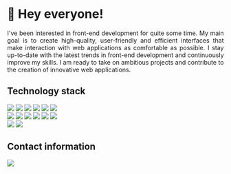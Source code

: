 <h1>
   👋 Hey everyone!
</h1>

<p align="justify">
  I've been interested in front-end development for quite some time.
  My main goal is to create high-quality, user-friendly and efficient 
  interfaces that make interaction with web applications as comfortable as 
  possible. I stay up-to-date with the latest trends in front-end development 
  and continuously improve my skills. I am ready to take on ambitious 
  projects and contribute to the creation of innovative web applications.
</p>

<h2>
  Technology stack
</h2>

<div>
  <img src="https://img.shields.io/badge/html-%23222222.svg?style=for-the-badge&logo=html5&logoColor=E34F26" />
  <img src="https://img.shields.io/badge/css-%23222222.svg?style=for-the-badge&logo=css3&logoColor=1572B6"/>
  <img src="https://img.shields.io/badge/sass-%23222222.svg?style=for-the-badge&logo=sass&logoColor=CC6699"/>
  <img src="https://img.shields.io/badge/javascript-%23222222.svg?style=for-the-badge&logo=javascript&logoColor=F7DF1E" />
  <img src="https://img.shields.io/badge/typescript-%23222222.svg?style=for-the-badge&logo=typescript&logoColor=3178C6" />
  <img src="https://img.shields.io/badge/react-%23222222.svg?style=for-the-badge&logo=react&logoColor=61DAFB" />
</div>

<div>
  <img src="https://img.shields.io/badge/webpack-%23222222.svg?style=for-the-badge&logo=webpack&logoColor=8DD6F9" />
  <img src="https://img.shields.io/badge/vite-%23222222.svg?style=for-the-badge&logo=vite&logoColor=646CFF" />
  <img src="https://img.shields.io/badge/vitest-%23222222.svg?style=for-the-badge&logo=vitest&logoColor=6E9F18" />
  <img src="https://img.shields.io/badge/eslint-%23222222.svg?style=for-the-badge&logo=eslint&logoColor=4B32C3" />
  <img src="https://img.shields.io/badge/stylelint-%23222222.svg?style=for-the-badge&logo=stylelint&logoColor=FFFFFF" />
  <img src="https://img.shields.io/badge/prettier-%23222222.svg?style=for-the-badge&logo=prettier&logoColor=F7B93E" />
</div>

<div>
  <img src="https://img.shields.io/badge/firebase-%23222222.svg?style=for-the-badge&logo=firebase&logoColor=DD2C00" />
  <img src="https://img.shields.io/badge/supabase-%23222222.svg?style=for-the-badge&logo=supabase&logoColor=3FCF8E" />
</div>

<h2>
  Contact information
</h2>

<div>
  <a href="https://t.me/michaelmashush" title="telegram" aria-label="telegram"><img src="https://img.shields.io/badge/telegram-%23222222.svg?style=for-the-badge&logo=telegram&logoColor=26A5E4" /></a>
</div>
